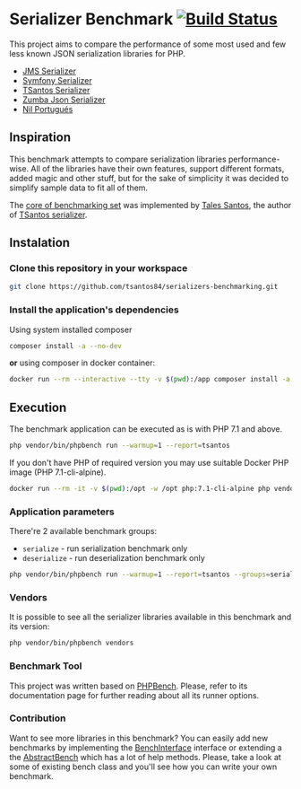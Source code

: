 # Serializer Benchmark [![Build Status](https://travis-ci.org/tsantos84/serializers-benchmarking.svg?branch=master)](https://travis-ci.org/tsantos84/serializers-benchmarking)

This project aims to compare the performance of some most used and few less known JSON serialization libraries for PHP.

- [JMS Serializer](http://jmsyst.com/libs/serializer)
- [Symfony Serializer](https://symfony.com/doc/current/components/serializer.html)
- [TSantos Serializer](https://github.com/tsantos84/serializer)
- [Zumba Json Serializer](https://github.com/zumba/json-serializer)
- [Nil Portugués](https://github.com/nilportugues/php-serializer)

## Inspiration

This benchmark attempts to compare serialization libraries performance-wise. All of the libraries have their own features,
support different formats, added magic and other stuff, but for the sake of simplicity it was decided to simplify sample data
to fit all of them.

The [core of benchmarking set](https://github.com/tsantos84/serializers-benchmarking) was implemented by [Tales Santos](https://github.com/tsantos84), the author of
[TSantos serializer](https://github.com/tsantos84/serializer).

## Instalation

### Clone this repository in your workspace

```bash
git clone https://github.com/tsantos84/serializers-benchmarking.git
```

### Install the application's dependencies

Using system installed composer

```bash
composer install -a --no-dev
```

**or** using composer in docker container:

```bash
docker run --rm --interactive --tty -v $(pwd):/app composer install -a --no-dev
```

## Execution

The benchmark application can be executed as is with PHP 7.1 and above.

```bash
php vendor/bin/phpbench run --warmup=1 --report=tsantos
```

If you don't have PHP of required version you may use suitable Docker PHP image (PHP 7.1-cli-alpine).

```bash
docker run --rm -it -v $(pwd):/opt -w /opt php:7.1-cli-alpine php vendor/bin/phpbench run --warmup=1 --report=tsantos --group=serialize
```

### Application parameters

There're 2 available benchmark groups:
  - `serialize` - run serialization benchmark only
  - `deserialize` - run deserialization benchmark only

```bash
php vendor/bin/phpbench run --warmup=1 --report=tsantos --groups=serialize
```
### Vendors

It is possible to see all the serializer libraries available in this benchmark and its version:

```bash
php vendor/bin/phpbench vendors
```

### Benchmark Tool

This project was written based on [PHPBench](http://phpbench.readthedocs.io/en/latest/index.html). Please,
refer to its documentation page for further reading about all its runner options.

### Contribution

Want to see more libraries in this benchmark? You can easily add new benchmarks by implementing the 
[BenchInterface](https://github.com/tsantos84/serializer-benchmark/blob/master/src/BenchInterface.php) interface 
or extending a the [AbstractBench](https://github.com/tsantos84/serializer-benchmark/blob/master/src/AbstractBench.php)
which has a lot of help methods. Please, take a look at some of existing bench class and you'll see how you can write
your own benchmark. 
